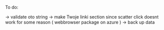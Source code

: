 To do:

-> validate oto string 
-> make Twoje linki section since scatter click doesnt work for some reason ( webbrowser package on azure )
-> back up data
